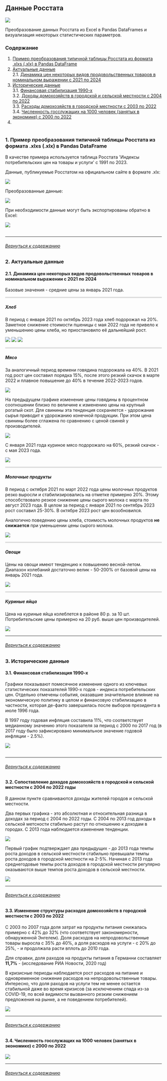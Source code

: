 ## Данные Росстата

<img src='img/header.png'>

Преобразование данных Росстата из Excel в Pandas DataFrames и визуализация некоторых статистических параметров.

<a class='anchor' id='toc'></a>
### Содержание 

1. [Пример преобразования типичной таблицы Росстата из формата .xlxs (.xlx) в Pandas DataFrame](#example)  
2. [Актуальные данные](#actual)  
   2.1. [Динамика цен некоторых видов продовольственных товаров в номинальном выражении с 2021 по 2024](#food)   
3. [Исторические данные](#historic)  
   3.1. [Финансовая стабилизация 1990-х](#stabilization)  
   3.2. [Доходы домохозяйств в городской и сельской местности c 2004 по 2022](#incomes)  
   3.3. [Расходы домохозяйств в городской местности с 2003 по 2022](#outcomes)  
   3.4. [Численность госслужащих на 1000 человек (занятых в экономике) с 2000 по 2022](#officials_freq)  
5. 

<hr style='height:1pt; visibility:hidden' />

<a class='anchor' id='example'></a>
### 1. Пример преобразования типичной таблицы Росстата из формата .xlxs (.xlx) в Pandas DataFrame 

В качестве примера используется таблица Росстата 'Индексы потребительских цен на товары и услуги' с 1991 по 2023.   

Данные, публикуемые Росстатом на официальном сайте в формате .xlx:

<img src='img/pci_raw.png' />

Преобразованные данные:  

<img src='img/pci.png' />

При необходимости данные могут быть экспортированы обратно в Excel: 

<img src='img/pci_excel_rus.png' />

<hr style='height:1pt; visibility:hidden' />
<hr style='height:1.5pt;border-width:0;width:100%; align:"center";margin-left:0%; margin-right:0%;background-color:#858585' />

###### [Вернуться к содержанию](#toc)

<a class='anchor' id='actual'></a>
### 2. Актуальные данные 
<a class='anchor' id='food'></a>
#### 2.1. Динамика цен некоторых видов продовольственных товаров в номинальном выражении с 2021 по 2024
<!-- <br/> -->

Базовые значения - средние цены за январь 2021 года.

<hr style='height:3pt;border-width:0;background-color:#DDDDDD' />

##### *Хлеб*

В период с января 2021 по октябрь 2023 года хлеб подорожал на 20%. Заметное снижение стоимости пшеницы с мая 2022 года не привело к уменьшению цены хлеба, но приостановило её дальнейший рост.

<img src='analytics/visualization/Price bread.png' />
<img src='analytics/visualization/Price bread structure.png' />
<img src='analytics/visualization/Price bread structure tax.png' />

<hr style='height:3pt;border-width:0;background-color:#DDDDDD' />

##### *Мясо*

За аналогичный период времени говядина подорожала на 40%. В 2021 год рост цен составил порядка 15%, после этого резкий скачок в марте 2022 и плавное повышение до 40% в течение 2022-2023 годов.

<img src='analytics/visualization/Price beef.png' />

На предыдущем графике изменение цены говядины в процентном соотношении близко по величине к изменению цены на крупный рогатый скот. Для свинины эта тенденция сохраняется - удорожание сырья приводит к удорожанию конечной продукции. При этом цена свинины более сглажена по сравнению с ценой свиней у производителей.

<img src='analytics/visualization/Price pig.png' />

С января 2021 года куриное мясо подорожало на 60%, резкий скачок - с мая 2023 года. 

<img src='analytics/visualization/Price poultry.png' />

<hr style='height:3pt;border-width:0;background-color:#DDDDDD' />

##### *Молочные продукты*

В период с октября 2021 по март 2022 года цены молочных продуктов резко выросли и стабилизировались на отметке примерно 20%. Этому способствовало резкое снижение цены сырого молока с марта по август 2023 года. В целом за период с января 2021 по сентябрь 2023 рост составил 25-30%. В октябре 2023 рост цен возобновился. 

Аналогично поведению цены хлеба, стоимость молочных продуктов __не снижается__ при уменьшении цены сырого молока. 

<img src='analytics/visualization/Price milk products.png' />

<hr style='height:3pt;border-width:0;background-color:#DDDDDD' />

##### *Овощи*

Цены на овощи имеют тенденцию к повышению весной-летом. Диапазон колебаний достаточно велик - 50-200%  от базовой цены на январь 2021 года.

<img src='analytics/visualization/Price vegetables.png' />

<hr style='height:3pt;border-width:0;background-color:#DDDDDD' />

##### *Куриные яйца*

Цена на куриные яйца колеблется в районе 80 р. за 10 шт. Потребительские цены примерно на 20 руб. выше цен производителей. 

<img src='analytics/visualization/Price eggs.png' />

<hr style='height:1.5pt;border-width:0;background-color:#858585' />

###### [Вернуться к содержанию](#toc)

<a class='anchor' id='historic'></a>
### 3. Исторические данные 
<a class='anchor' id='stabilization'></a>
#### 3.1. Финансовая стабилизация 1990-х 

Графики показывают помесячное изменение одного из ключевых статистических показателей 1990-х годов - индекса потребительских цен. Отдельно отмечены события, оказавшие значительное влияние на экономическую политику в целом и финансовую стабилизацию в частности, которая де-факто завершилась после выборов президента в июле 1996 года. 

В 1997 году годовая инфляция составила 11%, что соответствует медианному значению этого показателя за период с 2000 по 2017 год (в 2017 году было зафиксировано минимальное значение годовой инфляции - 2.5%). 

<img src='analytics/visualization/Financial stabilization 1990s.png' />

<hr style='height:1pt; visibility:hidden' />
<hr style='height:1.5pt;border-width:0;background-color:#858585' />

###### [Вернуться к содержанию](#toc)

<a class='anchor' id='incomes'></a>
#### 3.2. Сопоставление доходов домохозяйств в городской и сельской местности с 2004 по 2022 годы 

В данном пункте сравниваются доходы жителей городов и сельской местности.

Два первых графика - это абсолютная и относительная разница в доходах за период с 2004 по 2022 годы. C 2004 по 2013 год доходы в сельской метсности стабильно растут по отношению к доходам в городах. С 2013 года наблюдается изменение тенденции.

<img src='analytics/visualization/Income (cities) 1.png' />  

Первый график подтверждает два предыдущих - до 2013 года темпы роста доходов в сельской местности стабильно превышали темпы роста доходов в городской местности на 2-5%. Начиная с 2013 года среднегодовые темпы роста доходов в городской местности регулярно оказываются выше темпов роста доходов в сельской местности.  

<img src='analytics/visualization/Income (cities) 2.png' />  

<hr style='height:1.5pt;border-width:0;background-color:#858585' />

###### [Вернуться к содержанию](#toc)


<a class='anchor' id='outcomes'></a>
#### 3.3. Изменение структуры расходов домохозяйств в городской местности с 2003 по 2022 

С 2003 по 2007 года доля затрат на продукты питания снижалась примерно с 42% до 32% (что соответствует закономерности, обнаруженной Энгелем). Доля расходов на непродовольственные товары выросла с 35% до 40%, а доля расходов на услуги - с 20% до 25%, - и продолжала расти вплоть до 2010 года. 

Для справки, доля раходов на продукты питания в Германни составляет __11,7%__ - (исследование РИА Новости, 2020 год)

В кризисные периоды наблюдается рост расходов на питание и одновременное снижение расходов на непродовольственные товары. Интересно, что доля раходов на услуги тем не менее остается стабильной даже во время кризисов (за исключением спада из-за COVID-19, по всей видимости вызванного резким снижением предложения на рынке, а не поведением потребителей).

<img src='analytics/visualization/Spend structure (cities).png' />

<hr style='height:1.5pt;border-width:0;background-color:#858585' />

###### [Вернуться к содержанию](#toc)


<a class='anchor' id='officials_freq'></a>
#### 3.4. Численность госслужащих на 1000 человек (занятых в экономике) с 2000 по 2022

<img src='analytics/visualization/officials_1000_workers.png' />

<hr style='height:1.5pt;border-width:0;background-color:#858585' />

###### [Вернуться к содержанию](#toc)